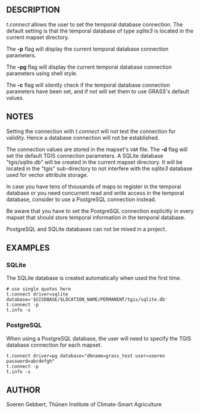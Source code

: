 ## DESCRIPTION

*t.connect* allows the user to set the temporal database connection. The
default setting is that the temporal database of type *sqlite3* is
located in the current mapset directory.

The **-p** flag will display the current temporal database connection
parameters.

The **-pg** flag will display the current temporal database connection
parameters using shell style.

The **-c** flag will silently check if the temporal database connection
parameters have been set, and if not will set them to use GRASS's
default values.

## NOTES

Setting the connection with *t.connect* will not test the connection for
validity. Hence a database connection will not be established.

The connection values are stored in the mapset's `VAR` file. The **-d**
flag will set the default TGIS connection parameters. A SQLite database
"tgis/sqlite.db" will be created in the current mapset directory. It
will be located in the "tgis" sub-directory to not interfere with the
*sqlite3* database used for vector attribute storage.

In case you have tens of thousands of maps to register in the temporal
database or you need concurrent read and write access in the temporal
database, consider to use a PostgreSQL connection instead.

Be aware that you have to set the PostgreSQL connection explicitly in
every mapset that should store temporal information in the temporal
database.

PostgreSQL and SQLite databases can not be mixed in a project.

## EXAMPLES

### SQLite

The SQLite database is created automatically when used the first time.

```shell
# use single quotes here
t.connect driver=sqlite database='$GISDBASE/$LOCATION_NAME/PERMANENT/tgis/sqlite.db'
t.connect -p
t.info -s
```

### PostgreSQL

When using a PostgreSQL database, the user will need to specify the TGIS
database connection for each mapset.

```shell
t.connect driver=pg database="dbname=grass_test user=soeren password=abcdefgh"
t.connect -p
t.info -s
```

## AUTHOR

Soeren Gebbert, Thünen Institute of Climate-Smart Agriculture
